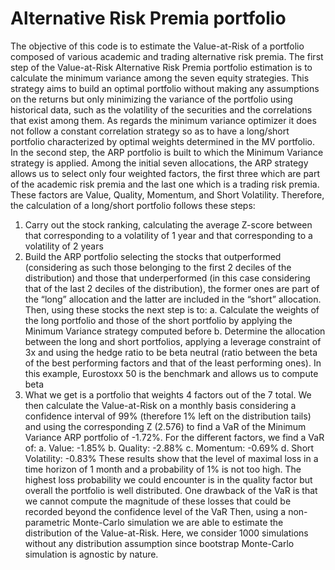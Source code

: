 # Alternative Risk Premia portfolio
The objective of this code is to estimate the Value-at-Risk of a portfolio composed of various academic and trading alternative risk premia. The first step of the Value-at-Risk Alternative Risk Premia portfolio estimation is to calculate the minimum variance among the seven equity strategies. This strategy aims to build an optimal portfolio without making any assumptions on the returns but only minimizing the variance of the portfolio using historical data, such as the volatility of the securities and the correlations that exist among them. As regards the minimum variance optimizer it does not follow a constant correlation strategy so as to have a long/short portfolio characterized by optimal weights determined in the MV portfolio.<br>
In the second step, the ARP portfolio is built to which the Minimum Variance strategy is applied. Among the initial seven allocations, the ARP strategy allows us to select only four weighted factors, the first three which are part of the academic risk premia and the last one which is a trading risk premia. These factors are Value, Quality, Momentum, and Short Volatility. Therefore, the calculation of a long/short portfolio follows these steps:
1. Carry out the stock ranking, calculating the average Z-score between that corresponding to a volatility of 1 year and that corresponding to a volatility of 2 years
2. Build the ARP portfolio selecting the stocks that outperformed (considering as such those belonging to the first 2 deciles of the distribution) and those that underperformed (in this case considering that of the last 2 deciles of the distribution), the former ones are part of the “long” allocation and the latter are included in the “short” allocation. Then, using these stocks the next step is to:
  a. Calculate the weights of the long portfolio and those of the short portfolio by applying the Minimum Variance strategy computed before
  b. Determine the allocation between the long and short portfolios, applying a leverage constraint of 3x and using the hedge ratio to be beta neutral (ratio between the beta of the best performing factors and that of the least performing ones). In this example, Eurostoxx 50 is the benchmark and allows us to compute beta
3. What we get is a portfolio that weights 4 factors out of the 7 total. We then calculate the Value-at-Risk on a monthly basis considering a confidence interval of 99% (therefore 1% left on the distribution tails) and using the corresponding Z (2.576) to find a VaR of the Minimum Variance ARP portfolio of -1.72%. For the different factors, we find a VaR of:
a. Value: -1.85%
b. Quality: -2.88%
c. Momentum: -0.69%
d. Short Volatility: -0.83%
These results show that the level of maximal loss in a time horizon of 1 month and a probability of 1% is not too high. The highest loss probability we could encounter is in the quality factor but overall the portfolio is well distributed. One drawback of the VaR is that we cannot compute the magnitude of these losses that could be recorded beyond the confidence level of the VaR
Then, using a non-parametric Monte-Carlo simulation we are able to estimate the distribution of the Value-at-Risk. Here, we consider 1000 simulations without any distribution assumption since bootstrap Monte-Carlo simulation is agnostic by nature.
